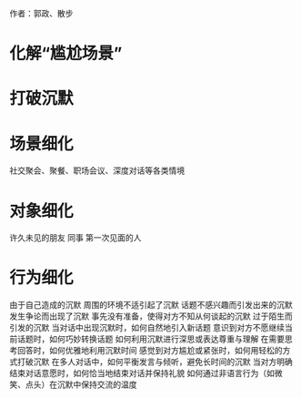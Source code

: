 作者：郭政、散步

# 化解“尴尬场景”

# 打破沉默

# 场景细化

社交聚会、聚餐、职场会议、深度对话等各类情境

# 对象细化

许久未见的朋友
同事
第一次见面的人

# 行为细化

由于自己造成的沉默
周围的环境不适引起了沉默
话题不感兴趣而引发出来的沉默
发生争论而出现了沉默
事先没有准备，使得对方不知从何谈起的沉默
过于陌生而引发的沉默
当对话中出现沉默时，如何自然地引入新话题
意识到对方不愿继续当前话题时，如何巧妙转换话题
如何利用沉默进行深思或表达尊重与理解
在需要思考回答时，如何优雅地利用沉默时间
感觉到对方尴尬或紧张时，如何用轻松的方式打破沉默
在多人对话中，如何平衡发言与倾听，避免长时间的沉默
当对方明确结束对话意愿时，如何恰当地结束对话并保持礼貌
如何通过非语言行为（如微笑、点头）在沉默中保持交流的温度
